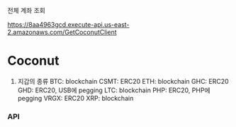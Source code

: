 전체 계좌 조회

https://8aa4963gcd.execute-api.us-east-2.amazonaws.com/GetCoconutClient

# Coconut



1. 지갑의 종류
    BTC: blockchain
    CSMT: ERC20
    ETH: blockchain
    GHC: ERC20
    GHD: ERC20, USB에 pegging
    LTC: blockchain
    PHP: ERC20, PHP에 pegging
    VRGX: ERC20
    XRP: blockchain




### API
